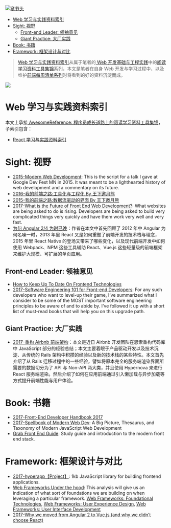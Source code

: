 [![章节头](https://parg.co/UGo)](https://parg.co/b4z) 
 - [Web 学习与实践资料索引](#web-%E5%AD%A6%E4%B9%A0%E4%B8%8E%E5%AE%9E%E8%B7%B5%E8%B5%84%E6%96%99%E7%B4%A2%E5%BC%95)
- [Sight: 视野](#sight-%E8%A7%86%E9%87%8E)
  * [Front-end Leader: 领袖意见](#front-end-leader-%E9%A2%86%E8%A2%96%E6%84%8F%E8%A7%81)
  * [Giant Practice: 大厂实践](#giant-practice-%E5%A4%A7%E5%8E%82%E5%AE%9E%E8%B7%B5)
- [Book: 书籍](#book-%E4%B9%A6%E7%B1%8D)
- [Framework: 框架设计与对比](#framework-%E6%A1%86%E6%9E%B6%E8%AE%BE%E8%AE%A1%E4%B8%8E%E5%AF%B9%E6%AF%94) 










> [Web 学习与实践资料索引](https://parg.co/b4T)从属于笔者的[ Web 开发基础与工程实践](https://parg.co/bMe)中的[阅读学习资料工具集锦](https://parg.co/b4T)系列，本文是笔者在自身 Web 开发与学习过程中，以及维护[前端每周清单系列](https://parg.co/bh1)时将看到的好的资料沉淀而成。




![](http://7xi5sw.com1.z0.glb.clouddn.com/1-gcVLvWktBPvc3rgp5fLvBA.jpeg)




# Web 学习与实践资料索引

本文上承接[ AwesomeReference: 程序员成长道路上的阅读学习资料工具集锦](https://parg.co/b4z)，子索引包含：

- [React 学习与实践资料索引](https://parg.co/bM1)



# Sight: 视野


- [2015-Modern Web Development](http://6me.us/nS16): This is the script for a talk I gave at Google Dev Fest MN in 2015. It was meant to be a lighthearted history of web development and a commentary on its future.
- [2016-我的前端之路:工具化与工程化 By 王下邀月熊](https://zhuanlan.zhihu.com/p/24575395)
- [2015-我的前端之路:数据流驱动的界面 By 王下邀月熊](https://segmentfault.com/a/1190000004292245) 
- [2017-What is the Future of Front End Web Development?](https://parg.co/bJr): What websites are being asked to do is rising. Developers are being asked to build very complicated things very quickly and have them work very well and very fast.
- [为何 Angular 2/4 为时已晚](https://parg.co/bXn)：作者在本文中首先回顾了 2012 年中 Angular 为何名噪一时，2013 年里 React 又是如何重塑了前端开发的技术栈与理念，2015 年里 React Native 的登场又带来了哪些变化，以及现代前端开发中如何使用 Webpack、NPM 这些工具辅助 React、Vue.js 这些轻量级的前端框架来维护大规模、可扩展的单页应用。


## Front-end Leader: 领袖意见


- [How to Keep Up To Date On Frontend Technologies](https://uptodate.frontendrescue.org/) 
- [2017-Software Engineering 101 for Front-end Developers](https://parg.co/byf): For any such developers who want to level-up their game, I’ve summarized what I consider to be some of the MOST important software engineering principles to be aware of and to abide by. I’ve followed it up with a short list of must-read books that will help you on this upgrade path.


## Giant Practice: 大厂实践


- [2017-重构 Airbnb 前端架构](https://parg.co/bkA)：本文是近日 Airbnb 开发团队在思索重构代码库中 JavaScript 部分的经验总结；本文主要着眼于产品驱动开发以及技术沉淀、从传统的 Rails 架构中积攒的经验以及新的技术栈的某些特性。本文首先介绍了从 Rails 迁移过程中的一些经验，譬如将原本完全的服务端渲染界面所需要的数据切分为了 API 与 Non-API 两大类，并且使用 Hypernova 来进行 React 服务端渲染。然后介绍了如何在应用前端通过引入懒加载与异步加载等方式提升前端性能与用户体验。




# Book: 书籍


- [2017-Front-End Developer Handbook 2017](https://www.gitbook.com/book/frontendmasters/front-end-handbook-2017/details)
- [2017-Spellbook of Modern Web Dev](https://parg.co/bv9): A Big Picture, Thesaurus, and Taxonomy of Modern JavaScript Web Development 
- [Grab Front End Guide](https://github.com/grab/front-end-guide): Study guide and introduction to the modern front end stack. 







# Framework: 框架设计与对比
- [2017-hyperapp【Project】](https://github.com/hyperapp/hyperapp): 1kb JavaScript library for building frontend applications.
- [Web Frameworks Under the hood](https://parg.co/b1h): This analysis will give us an indication of what sort of foundations we are building on when leveraging a particular framework. [Web Frameworks: Foundational Technologies](https://parg.co/b14), [Web Frameworks: User Experience Design](https://www.sitepen.com/blog/2017/06/27/web-frameworks-user-experience-design/), [Web Frameworks: User Interface Development](https://parg.co/b1R) 
- [2017-Why we moved from Angular 2 to Vue.js (and why we didn’t choose React)](https://parg.co/bxB)
